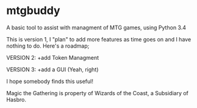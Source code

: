 # mtgbuddy
A basic tool to assist with managment of MTG games, using Python 3.4

This is version 1, I "plan" to add more features as time goes on and I have nothing to do.
Here's a roadmap;

VERSION 2:
  +add Token Managment
  
VERSION 3:
  +add a GUI (Yeah, right)
  
I hope somebody finds this useful!

Magic the Gathering is property of Wizards of the Coast, a Subsidiary of Hasbro.
